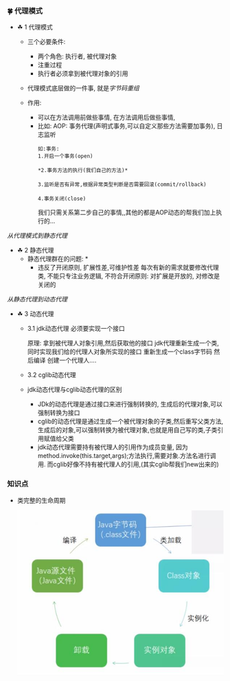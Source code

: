 ### 🍀 代理模式

 - ☘ 1 代理模式
 
    - 三个必要条件: 
    
        - 两个角色: 执行者, 被代理对象
        - 注重过程 
        - 执行者必须拿到被代理对象的引用
        
    - 代理模式底层做的一件事, 就是*字节码重组*
    - 作用:
        - 可以在方法调用前做些事情, 在方法调用后做些事情, 
        - 比如: AOP: 事务代理(声明式事务,可以自定义那些方法需要加事务), 日志监听
            ```
            如:事务:
            1.开启一个事务(open)
            
            *2.事务方法的执行(我们自己的方法)*
            
            3.监听是否有异常,根据异常类型判断是否需要回滚(commit/rollback)
            
            4.事务关闭(close)
            
            ```
            我们只需关系第二步自己的事情,,其他的都是AOP动态的帮我们加上执行的...

  *从代理模式到静态代理*

 - ☘ 2 静态代理
     * 静态代理群在的问题: *
        - 违反了开闭原则, 扩展性差,可维护性差
         每次有新的需求就要修改代理类, 不能只专注业务逻辑, 不符合开闭原则: 对扩展是开放的, 对修改是关闭的
         
        
*从静态代理到动态代理*

 - ☘ 3 动态代理
    - 3.1 jdk动态代理 必须要实现一个接口
           
         原理:
             拿到被代理人对象引用,然后获取他的接口
             jdk代理重新生成一个类, 同时实现我们给的代理人对象所实现的接口
             重新生成一个class字节码
             然后编译
             创建一个代理人....
                 
    - 3.2 cglib动态代理
    
    - jdk动态代理与cglib动态代理的区别
    
      - JDk的动态代理是通过接口来进行强制转换的, 生成后的代理对象,可以强制转换为接口
      - cglib的动态代理是通过生成一个被代理对象的子类,然后重写父类方法, 生成后的对象,可以强制转换为被代理对象,也就是用自己写的类,子类引用赋值给父类
      - jdk动态代理需要持有被代理人的引用作为成员变量, 因为 method.invoke(this.target,args);方法执行,需要对象.方法名进行调用.
        而cglib好像不持有被代理人的引用,(其实cglib帮我们new出来的)
### 知识点
 - 类完整的生命周期
 
    ![图片](./imgQuote/001.jpg)
   